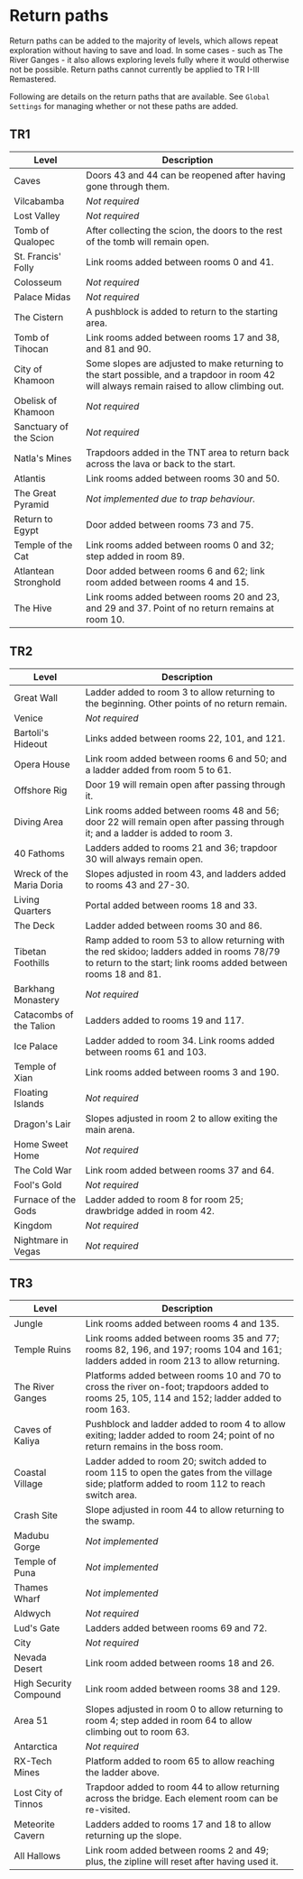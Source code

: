 # Return paths

Return paths can be added to the majority of levels, which allows repeat exploration without having to save and load. In some cases - such as The River Ganges - it also allows exploring levels fully where it would otherwise not be possible. Return paths cannot currently be applied to TR I-III Remastered.

Following are details on the return paths that are available. See `Global Settings` for managing whether or not these paths are added.

## TR1
| Level | Description |
|-|-|
| Caves | Doors 43 and 44 can be reopened after having gone through them. |
| Vilcabamba | _Not required_ |
| Lost Valley | _Not required_ |
| Tomb of Qualopec | After collecting the scion, the doors to the rest of the tomb will remain open. |
| St. Francis' Folly | Link rooms added between rooms 0 and 41. |
| Colosseum | _Not required_ |
| Palace Midas | _Not required_ |
| The Cistern | A pushblock is added to return to the starting area. |
| Tomb of Tihocan | Link rooms added between rooms 17 and 38, and 81 and 90. |
| City of Khamoon | Some slopes are adjusted to make returning to the start possible, and a trapdoor in room 42 will always remain raised to allow climbing out. |
| Obelisk of Khamoon | _Not required_ |
| Sanctuary of the Scion | _Not required_ |
| Natla's Mines | Trapdoors added in the TNT area to return back across the lava or back to the start. |
| Atlantis | Link rooms added between rooms 30 and 50. |
| The Great Pyramid | _Not implemented due to trap behaviour._ |
| Return to Egypt | Door added between rooms 73 and 75. |
| Temple of the Cat | Link rooms added between rooms 0 and 32; step added in room 89. |
| Atlantean Stronghold | Door added between rooms 6 and 62; link room added between rooms 4 and 15. |
| The Hive | Link rooms added between rooms 20 and 23, and 29 and 37. Point of no return remains at room 10. |

## TR2
| Level | Description |
|-|-|
| Great Wall | Ladder added to room 3 to allow returning to the beginning. Other points of no return remain. |
| Venice | _Not required_ |
| Bartoli's Hideout | Links added between rooms 22, 101, and 121. |
| Opera House | Link room added between rooms 6 and 50; and a ladder added from room 5 to 61. |
| Offshore Rig | Door 19 will remain open after passing through it. |
| Diving Area | Link rooms added between rooms 48 and 56; door 22 will remain open after passing through it; and a ladder is added to room 3. |
| 40 Fathoms | Ladders added to rooms 21 and 36; trapdoor 30 will always remain open. |
| Wreck of the Maria Doria | Slopes adjusted in room 43, and ladders added to rooms 43 and 27-30. |
| Living Quarters | Portal added between rooms 18 and 33. |
| The Deck | Ladder added between rooms 30 and 86. |
| Tibetan Foothills | Ramp added to room 53 to allow returning with the red skidoo; ladders added in rooms 78/79 to return to the start; link rooms added between rooms 18 and 81. |
| Barkhang Monastery | _Not required_ |
| Catacombs of the Talion | Ladders added to rooms 19 and 117. |
| Ice Palace | Ladder added to room 34. Link rooms added between rooms 61 and 103. |
| Temple of Xian | Link rooms added between rooms 3 and 190. |
| Floating Islands | _Not required_ |
| Dragon's Lair | Slopes adjusted in room 2 to allow exiting the main arena. |
| Home Sweet Home | _Not required_ |
| The Cold War | Link room added between rooms 37 and 64. |
| Fool's Gold | _Not required_ |
| Furnace of the Gods | Ladder added to room 8 for room 25; drawbridge added in room 42. |
| Kingdom | _Not required_ |
| Nightmare in Vegas | _Not required_ |

## TR3
| Level | Description |
|-|-|
| Jungle | Link rooms added between rooms 4 and 135. |
| Temple Ruins | Link rooms added between rooms 35 and 77; rooms 82, 196, and 197; rooms 104 and 161; ladders added in room 213 to allow returning. |
| The River Ganges | Platforms added between rooms 10 and 70 to cross the river on-foot; trapdoors added to rooms 25, 105, 114 and 152; ladder added to room 163. |
| Caves of Kaliya | Pushblock and ladder added to room 4 to allow exiting; ladder added to room 24; point of no return remains in the boss room. |
| Coastal Village | Ladder added to room 20; switch added to room 115 to open the gates from the village side; platform added to room 112 to reach switch area. |
| Crash Site | Slope adjusted in room 44 to allow returning to the swamp. |
| Madubu Gorge | _Not implemented_ |
| Temple of Puna | _Not implemented_ |
| Thames Wharf | _Not implemented_ |
| Aldwych | _Not required_ |
| Lud's Gate | Ladders added between rooms 69 and 72. |
| City | _Not required_ |
| Nevada Desert | Link room added between rooms 18 and 26. |
| High Security Compound | Link room added between rooms 38 and 129. |
| Area 51 | Slopes adjusted in room 0 to allow returning to room 4; step added in room 64 to allow climbing out to room 63. |
| Antarctica | _Not required_ |
| RX-Tech Mines | Platform added to room 65 to allow reaching the ladder above. |
| Lost City of Tinnos | Trapdoor added to room 44 to allow returning across the bridge. Each element room can be re-visited. |
| Meteorite Cavern | Ladders added to rooms 17 and 18 to allow returning up the slope. |
| All Hallows | Link room added between rooms 2 and 49; plus, the zipline will reset after having used it. |
